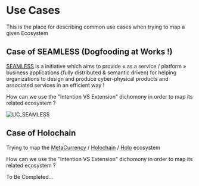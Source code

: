 Use Cases
==
This is the place for describing common use cases when trying to map a given Ecosystem

Case of SEAMLESS (Dogfooding at Works !)
-

<a href="https://github.com/iPlumb3r/SEAMLESS">SEAMLESS</a> is a initiative which aims to provide « as a service / platform » business applications (fully distributed & semantic driven) for helping organizations to design and produce cyber-physical products and associated services in an efficient way !

How can we use the "Intention VS Extension" dichomony in order to map its related ecosystem ?

![UC_SEAMLESS](https://github.com/iPlumb3r/EcosystemMapping/blob/master/images/UC_SEAMLESS_2020-04-02.png)


Case of Holochain
-

Trying to map the <a href="https://www.topincs.com/EntangledBootstrap/1822">MetaCurrency</a> / <a href="https://www.topincs.com/EntangledBootstrap/1451">Holochain</a> / <a href="https://www.topincs.com/EntangledBootstrap/1701">Holo</a> ecosystem

How can we use the "Intention VS Extension" dichomony in order to map its related ecosystem ?

To Be Completed...
